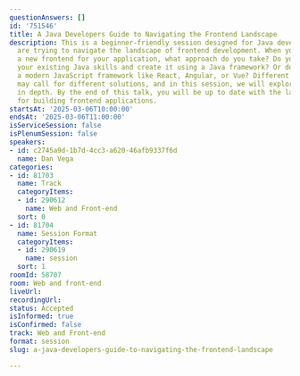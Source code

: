 ```yaml
---
questionAnswers: []
id: '751546'
title: A Java Developers Guide to Navigating the Frontend Landscape
description: This is a beginner-friendly session designed for Java developers who
  are trying to navigate the landscape of frontend development. When you need to develop
  a new frontend for your application, what approach do you take? Do you leverage
  your existing Java skills and create it using a Java framework? Or do you opt for
  a modern JavaScript framework like React, Angular, or Vue? Different requirements
  may call for different solutions, and in this session, we will explore this topic
  in depth. By the end of this talk, you will be up to date with the latest techniques
  for building frontend applications.
startsAt: '2025-03-06T10:00:00'
endsAt: '2025-03-06T11:00:00'
isServiceSession: false
isPlenumSession: false
speakers:
- id: c2745a9d-1b7d-4cc3-a620-46afb9337f6d
  name: Dan Vega
categories:
- id: 81703
  name: Track
  categoryItems:
  - id: 290612
    name: Web and Front-end
  sort: 0
- id: 81704
  name: Session Format
  categoryItems:
  - id: 290619
    name: session
  sort: 1
roomId: 58707
room: Web and front-end
liveUrl:
recordingUrl:
status: Accepted
isInformed: true
isConfirmed: false
track: Web and Front-end
format: session
slug: a-java-developers-guide-to-navigating-the-frontend-landscape

---
```

